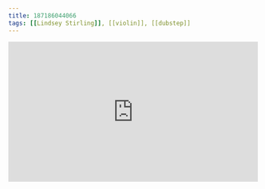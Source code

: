 ```yaml
---
title: 187186044066
tags: [[Lindsey Stirling]], [[violin]], [[dubstep]]
---
```

<iframe allow="accelerometer; autoplay; clipboard-write; encrypted-media; gyroscope; picture-in-picture" allowfullscreen="" frameborder="0" height="281" id="youtube_iframe" src="https://www.youtube.com/embed/aHjpOzsQ9YI?feature=oembed&amp;enablejsapi=1&amp;origin=https://safe.txmblr.com&amp;wmode=opaque" width="500"></iframe>